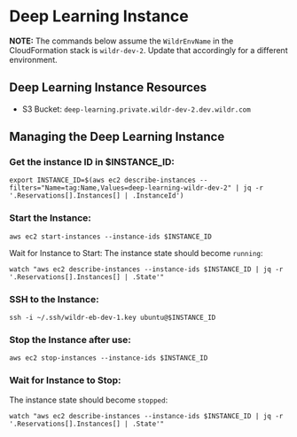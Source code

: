 # Deep Learning Instance

**NOTE:** The commands below assume the `WildrEnvName` in the CloudFormation
stack is `wildr-dev-2`. Update that accordingly for a different environment.

## Deep Learning Instance Resources
* S3 Bucket: `deep-learning.private.wildr-dev-2.dev.wildr.com`

## Managing the Deep Learning Instance
### Get the instance ID in $INSTANCE_ID: 

```shell
export INSTANCE_ID=$(aws ec2 describe-instances --filters="Name=tag:Name,Values=deep-learning-wildr-dev-2" | jq -r '.Reservations[].Instances[] | .InstanceId')
```

### Start the Instance:
```shell
aws ec2 start-instances --instance-ids $INSTANCE_ID
```

Wait for Instance to Start:
The instance state should become `running`:

```shell
watch "aws ec2 describe-instances --instance-ids $INSTANCE_ID | jq -r '.Reservations[].Instances[] | .State'"
```

### SSH to the Instance:

```shell
ssh -i ~/.ssh/wildr-eb-dev-1.key ubuntu@$INSTANCE_ID
```

### Stop the Instance after use:

```shell
aws ec2 stop-instances --instance-ids $INSTANCE_ID
```

### Wait for Instance to Stop:
The instance state should become `stopped`:

```shell
watch "aws ec2 describe-instances --instance-ids $INSTANCE_ID | jq -r '.Reservations[].Instances[] | .State'"
```
